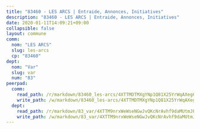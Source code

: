 ```yaml
---
title: "83460 - LES ARCS | Entraide, Annonces, Initiatives"
description: "83460 - LES ARCS | Entraide, Annonces, Initiatives"
date: 2020-01-11T14:09:21+09:00
collapsible: false
layout: commune
comm:
  nom: "LES ARCS"
  slug: les-arcs
  cp: "83460"
dept:
  nom: "Var"
  slug: var
  num: "83"
peerpad:
  comm:
    read_path: /r/markdown/83460_les-arcs/4XTTMDTMXgYNp1Q81X25YrWqAXeg6G8qy4u6yULb23CqxQWdR
    write_path: /w/markdown/83460_les-arcs/4XTTMDTMXgYNp1Q81X25YrWqAXeg6G8qy4u6yULb23CqxQWdR-K3TgUcnMNGF9p8urofgJceiNTaYvQ2tqMrm3RgG6D8CiwkL1njvadcB1Hwc3W9SvW2WHSmJtMzevVLfuuu6afyMfttYLYSaiNmE8fJDaCWy5QgqKMc9Tn9FKywjMx8pBxJfU8C2F
  dept:
    read_path: /r/markdown/83_var/4XTTM9nrxWeWseNGwJvQKcNrAvhf9daMUtmJFyuTCRVRxiQhJ
    write_path: /w/markdown/83_var/4XTTM9nrxWeWseNGwJvQKcNrAvhf9daMUtmJFyuTCRVRxiQhJ-K3TgTkbV5EeE5ztheh8tn4MGBxq8r8BVQdiSVrn3rAQKUfBUzy1SpnL7kiXYD24VhE1ooCba4S1a12268DXaVL5Dh1W3oDQu8Yj58kjUk3PAVaf4GwZWkisJBFW5Z6TWnf5Ads7a
---
```


